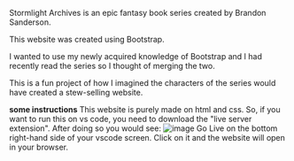 Stormlight Archives is an epic fantasy book series created by Brandon Sanderson.

This website was created using Bootstrap.

I wanted to use my newly acquired knowledge of Bootstrap and I had recently read the series so I thought of merging the two.

This is a fun project of how I imagined the characters of the series would have created a stew-selling website. 

**some instructions**
This website is purely made on html and css. So, if you want to run this on vs code, you need to download the "live server extension". After doing so you would see:
![image](https://github.com/IbrahimBM2714/Stormlight-Archives-stew-shop-using-bootstrap/assets/115867055/4b19c5c3-67fb-4ce1-9c01-64c97b78bfe8)
Go Live on the bottom right-hand side of your vscode screen. Click on it and the website will open in your browser.  
